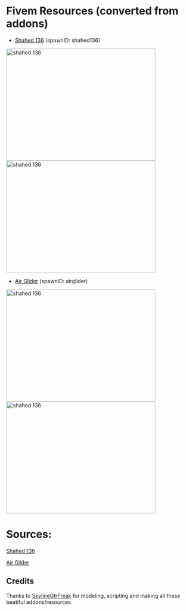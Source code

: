 # Fivem Resources (converted from addons)
- [Shahed 136](https://github.com/ageud-gg/fivem/releases/download/v1.0/agd-shahed.zip) (spawnID: shahed136)
  
<img title="shahed 136" alt="shahed 136" src="https://cdn.discordapp.com/attachments/1292387321714442271/1292388039846400031/image.png?ex=67038da8&is=67023c28&hm=805b24cce7b509e5c0783f9ab4d488a8241213844f55a6a981dffcf1b4bb619e&" height="300" width="400">
<img title="shahed 136" alt="shahed 136" src="https://cdn.discordapp.com/attachments/1292387321714442271/1292388040240533578/image.png?ex=67038da8&is=67023c28&hm=2bd668a207c09f4b6f1b0c1f1b66efa64c711c74a1e3ee739a7d5f2588442b8c&" height="300" width="400">

- [Air Glider](https://github.com/ageud-gg/fivem/releases/download/v1.0/agd-airtrike.zip) (spawnID: airglider)

<img title="shahed 136" alt="shahed 136" src="https://img.gta5-mods.com/q95/images/air-creation-582sl-motorglider-add-on/4b8c44-Grand%20Theft%20Auto%20V%2001.08.2017%20-%2016.42.05.03.jpg" height="300" width="400">
<img title="shahed 136" alt="shahed 136" src="https://img.gta5-mods.com/q95/images/air-creation-582sl-motorglider-add-on/4b8c44-Grand%20Theft%20Auto%20V%2001.08.2017%20-%2016.43.46.07.jpg" height="300" width="400">

# Sources:
[Shahed 136](https://www.gta5-mods.com/vehicles/hesa-shahed-136-drone-add-on)

[Air Glider](https://www.gta5-mods.com/vehicles/air-creation-582sl-motorglider-add-on/download/22593)

## Credits
Thanks to [SkylineGtrFreak](https://www.gta5-mods.com/users/SkylineGTRFreak) for modeling, scripting and making all these beatiful addons/resources
